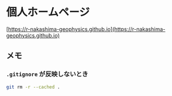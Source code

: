 # 個人ホームページ

[https://r-nakashima-geophysics.github.io](https://r-nakashima-geophysics.github.io)

## メモ

### `.gitignore` が反映しないとき

```sh
git rm -r --cached .
```
